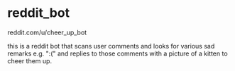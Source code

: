 # reddit_bot
reddit.com/u/cheer_up_bot

this is a reddit bot that scans user comments and looks for various sad remarks e.g. ":(" and replies to those comments with a picture of a kitten to cheer them up.
